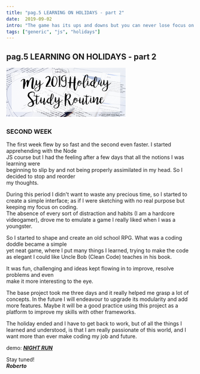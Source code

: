 ```yaml
---
title: "pag.5 LEARNING ON HOLIDAYS - part 2"
date:  2019-09-02
intro: "The game has its ups and downs but you can never lose focus on your individual goals and you can't let yourself be beaten because of the lack of effort. - Michael Jordan"
tags: ["generic", "js", "holidays"]
---
```

## pag.5 LEARNING ON HOLIDAYS - part 2

![holidays](../images/blogholiday.png)

### SECOND WEEK
The first week flew by so fast and the second even faster. I started apprehending with the Node\
JS course but I had the feeling after a few days that all the notions I was learning were\
beginning to slip by and not being properly assimilated in my head. So I decided to stop and reorder\
my thoughts.

During this period I didn't want to waste any precious time, so I started to create a simple interface; as if I were sketching with no real purpose but keeping my focus on coding.\
The absence of every sort of distraction and habits (I am a hardcore videogamer), drove me to emulate a game I really liked when I was a youngster.

So I started to shape and create an old school RPG. What was a coding doddle became a simple\
yet neat game, where I put many things I learned, trying to make the code as elegant I could like Uncle Bob (Clean Code) teaches in his book.

It was fun, challenging and ideas kept flowing in to improve, resolve problems and even\
make it more interesting to the eye.

The base project took me three days and it really helped me grasp a lot of concepts. In the future I will endeavour to upgrade its modularity and add more features. Maybe it will be a good practice using this project as a platform to improve my skills with other frameworks.

The holiday ended and I have to get back to work, but of all the things I learned and understood, is that I am really passionate of this world, and I want more than ever make coding my job and future.

demo: ***[NIGHT RUN](https://to-night-run.netlify.com/)*** 

Stay tuned!  
***Roberto***